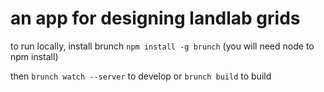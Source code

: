 # an app for designing landlab grids

to run locally, install brunch `npm install -g brunch` (you will need node to npm install)

then `brunch watch --server` to develop or `brunch build` to build
